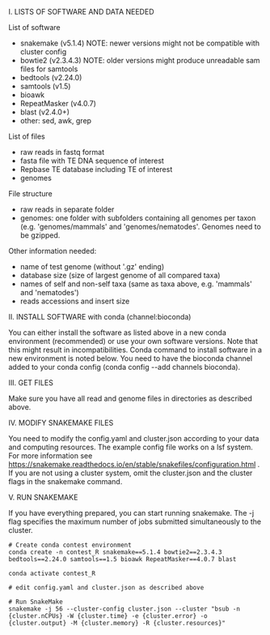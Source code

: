 
I. LISTS OF SOFTWARE AND DATA NEEDED

List of software
- snakemake (v5.1.4) NOTE: newer versions might not be compatible with cluster config
- bowtie2 (v2.3.4.3) NOTE: older versions might produce unreadable sam files for samtools
- bedtools (v2.24.0)
- samtools (v1.5) 
- bioawk
- RepeatMasker (v4.0.7)
- blast (v2.4.0+)
- other: sed, awk, grep

List of files
- raw reads in fastq format
- fasta file with TE DNA sequence of interest
- Repbase TE database including TE of interest
- genomes

File structure
- raw reads in separate folder
- genomes: one folder with subfolders containing all genomes per taxon (e.g. 'genomes/mammals' and 'genomes/nematodes'. Genomes need to be gzipped.

Other information needed:
- name of test genome (without '.gz' ending)
- database size (size of largest genome of all compared taxa) 
- names of self and non-self taxa (same as taxa above, e.g. 'mammals' and 'nematodes')
- reads accessions and insert size


II. INSTALL SOFTWARE with conda (channel:bioconda) 

You can either install the software as listed above in a new conda environment (recommended) or use your own software versions. Note that this might result in incompatibilities. Conda command to install software in a new environment is noted below. You need to have the bioconda channel added to your conda config (conda config --add channels bioconda). 


III. GET FILES

Make sure you have all read and genome files in directories as described above. 


IV. MODIFY SNAKEMAKE FILES

You need to modify the config.yaml and cluster.json according to your data and computing resources. The example config file works on a lsf system. For more information see https://snakemake.readthedocs.io/en/stable/snakefiles/configuration.html . If you are not using a cluster system, omit the cluster.json and the cluster flags in the snakemake command.


V. RUN SNAKEMAKE

If you have everything prepared, you can start running snakemake. The -j flag specifies the maximum number of jobs submitted simultaneously to the cluster. 


```
# Create conda contest environment 
conda create -n contest_R snakemake==5.1.4 bowtie2==2.3.4.3 bedtools==2.24.0 samtools==1.5 bioawk RepeatMasker==4.0.7 blast

conda activate contest_R

# edit config.yaml and cluster.json as described above

# Run SnakeMake
snakemake -j 56 --cluster-config cluster.json --cluster "bsub -n {cluster.nCPUs} -W {cluster.time} -e {cluster.error} -o {cluster.output} -M {cluster.memory} -R {cluster.resources}"
``` 



